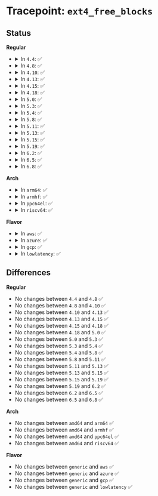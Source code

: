 # Tracepoint: <code>ext4_free_blocks</code>

## Status
<b>Regular</b>
<ul>
<li>
<details>
<summary>In <code>4.4</code>: ✅</summary>

Event:

```c
struct trace_event_raw_ext4_free_blocks {
    struct trace_entry ent;
    dev_t dev;
    ino_t ino;
    __u64 block;
    long unsigned int count;
    int flags;
    __u16 mode;
    char __data[0];
};
```
Function:

```c
void trace_event_raw_event_ext4_free_blocks(void *__data, struct inode *inode, __u64 block, long unsigned int count, int flags);
```
</details>
</li>
<li>
<details>
<summary>In <code>4.8</code>: ✅</summary>

Event:

```c
struct trace_event_raw_ext4_free_blocks {
    struct trace_entry ent;
    dev_t dev;
    ino_t ino;
    __u64 block;
    long unsigned int count;
    int flags;
    __u16 mode;
    char __data[0];
};
```
Function:

```c
void trace_event_raw_event_ext4_free_blocks(void *__data, struct inode *inode, __u64 block, long unsigned int count, int flags);
```
</details>
</li>
<li>
<details>
<summary>In <code>4.10</code>: ✅</summary>

Event:

```c
struct trace_event_raw_ext4_free_blocks {
    struct trace_entry ent;
    dev_t dev;
    ino_t ino;
    __u64 block;
    long unsigned int count;
    int flags;
    __u16 mode;
    char __data[0];
};
```
Function:

```c
void trace_event_raw_event_ext4_free_blocks(void *__data, struct inode *inode, __u64 block, long unsigned int count, int flags);
```
</details>
</li>
<li>
<details>
<summary>In <code>4.13</code>: ✅</summary>

Event:

```c
struct trace_event_raw_ext4_free_blocks {
    struct trace_entry ent;
    dev_t dev;
    ino_t ino;
    __u64 block;
    long unsigned int count;
    int flags;
    __u16 mode;
    char __data[0];
};
```
Function:

```c
void trace_event_raw_event_ext4_free_blocks(void *__data, struct inode *inode, __u64 block, long unsigned int count, int flags);
```
</details>
</li>
<li>
<details>
<summary>In <code>4.15</code>: ✅</summary>

Event:

```c
struct trace_event_raw_ext4_free_blocks {
    struct trace_entry ent;
    dev_t dev;
    ino_t ino;
    __u64 block;
    long unsigned int count;
    int flags;
    __u16 mode;
    char __data[0];
};
```
Function:

```c
void trace_event_raw_event_ext4_free_blocks(void *__data, struct inode *inode, __u64 block, long unsigned int count, int flags);
```
</details>
</li>
<li>
<details>
<summary>In <code>4.18</code>: ✅</summary>

Event:

```c
struct trace_event_raw_ext4_free_blocks {
    struct trace_entry ent;
    dev_t dev;
    ino_t ino;
    __u64 block;
    long unsigned int count;
    int flags;
    __u16 mode;
    char __data[0];
};
```
Function:

```c
void trace_event_raw_event_ext4_free_blocks(void *__data, struct inode *inode, __u64 block, long unsigned int count, int flags);
```
</details>
</li>
<li>
<details>
<summary>In <code>5.0</code>: ✅</summary>

Event:

```c
struct trace_event_raw_ext4_free_blocks {
    struct trace_entry ent;
    dev_t dev;
    ino_t ino;
    __u64 block;
    long unsigned int count;
    int flags;
    __u16 mode;
    char __data[0];
};
```
Function:

```c
void trace_event_raw_event_ext4_free_blocks(void *__data, struct inode *inode, __u64 block, long unsigned int count, int flags);
```
</details>
</li>
<li>
<details>
<summary>In <code>5.3</code>: ✅</summary>

Event:

```c
struct trace_event_raw_ext4_free_blocks {
    struct trace_entry ent;
    dev_t dev;
    ino_t ino;
    __u64 block;
    long unsigned int count;
    int flags;
    __u16 mode;
    char __data[0];
};
```
Function:

```c
void trace_event_raw_event_ext4_free_blocks(void *__data, struct inode *inode, __u64 block, long unsigned int count, int flags);
```
</details>
</li>
<li>
<details>
<summary>In <code>5.4</code>: ✅</summary>

Event:

```c
struct trace_event_raw_ext4_free_blocks {
    struct trace_entry ent;
    dev_t dev;
    ino_t ino;
    __u64 block;
    long unsigned int count;
    int flags;
    __u16 mode;
    char __data[0];
};
```
Function:

```c
void trace_event_raw_event_ext4_free_blocks(void *__data, struct inode *inode, __u64 block, long unsigned int count, int flags);
```
</details>
</li>
<li>
<details>
<summary>In <code>5.8</code>: ✅</summary>

Event:

```c
struct trace_event_raw_ext4_free_blocks {
    struct trace_entry ent;
    dev_t dev;
    ino_t ino;
    __u64 block;
    long unsigned int count;
    int flags;
    __u16 mode;
    char __data[0];
};
```
Function:

```c
void trace_event_raw_event_ext4_free_blocks(void *__data, struct inode *inode, __u64 block, long unsigned int count, int flags);
```
</details>
</li>
<li>
<details>
<summary>In <code>5.11</code>: ✅</summary>

Event:

```c
struct trace_event_raw_ext4_free_blocks {
    struct trace_entry ent;
    dev_t dev;
    ino_t ino;
    __u64 block;
    long unsigned int count;
    int flags;
    __u16 mode;
    char __data[0];
};
```
Function:

```c
void trace_event_raw_event_ext4_free_blocks(void *__data, struct inode *inode, __u64 block, long unsigned int count, int flags);
```
</details>
</li>
<li>
<details>
<summary>In <code>5.13</code>: ✅</summary>

Event:

```c
struct trace_event_raw_ext4_free_blocks {
    struct trace_entry ent;
    dev_t dev;
    ino_t ino;
    __u64 block;
    long unsigned int count;
    int flags;
    __u16 mode;
    char __data[0];
};
```
Function:

```c
void trace_event_raw_event_ext4_free_blocks(void *__data, struct inode *inode, __u64 block, long unsigned int count, int flags);
```
</details>
</li>
<li>
<details>
<summary>In <code>5.15</code>: ✅</summary>

Event:

```c
struct trace_event_raw_ext4_free_blocks {
    struct trace_entry ent;
    dev_t dev;
    ino_t ino;
    __u64 block;
    long unsigned int count;
    int flags;
    __u16 mode;
    char __data[0];
};
```
Function:

```c
void trace_event_raw_event_ext4_free_blocks(void *__data, struct inode *inode, __u64 block, long unsigned int count, int flags);
```
</details>
</li>
<li>
<details>
<summary>In <code>5.19</code>: ✅</summary>

Event:

```c
struct trace_event_raw_ext4_free_blocks {
    struct trace_entry ent;
    dev_t dev;
    ino_t ino;
    __u64 block;
    long unsigned int count;
    int flags;
    __u16 mode;
    char __data[0];
};
```
Function:

```c
void trace_event_raw_event_ext4_free_blocks(void *__data, struct inode *inode, __u64 block, long unsigned int count, int flags);
```
</details>
</li>
<li>
<details>
<summary>In <code>6.2</code>: ✅</summary>

Event:

```c
struct trace_event_raw_ext4_free_blocks {
    struct trace_entry ent;
    dev_t dev;
    ino_t ino;
    __u64 block;
    long unsigned int count;
    int flags;
    __u16 mode;
    char __data[0];
};
```
Function:

```c
void trace_event_raw_event_ext4_free_blocks(void *__data, struct inode *inode, __u64 block, long unsigned int count, int flags);
```
</details>
</li>
<li>
<details>
<summary>In <code>6.5</code>: ✅</summary>

Event:

```c
struct trace_event_raw_ext4_free_blocks {
    struct trace_entry ent;
    dev_t dev;
    ino_t ino;
    __u64 block;
    long unsigned int count;
    int flags;
    __u16 mode;
    char __data[0];
};
```
Function:

```c
void trace_event_raw_event_ext4_free_blocks(void *__data, struct inode *inode, __u64 block, long unsigned int count, int flags);
```
</details>
</li>
<li>
<details>
<summary>In <code>6.8</code>: ✅</summary>

Event:

```c
struct trace_event_raw_ext4_free_blocks {
    struct trace_entry ent;
    dev_t dev;
    ino_t ino;
    __u64 block;
    long unsigned int count;
    int flags;
    __u16 mode;
    char __data[0];
};
```
Function:

```c
void trace_event_raw_event_ext4_free_blocks(void *__data, struct inode *inode, __u64 block, long unsigned int count, int flags);
```
</details>
</li>
</ul>
<b>Arch</b>
<ul>
<li>
<details>
<summary>In <code>arm64</code>: ✅</summary>

Event:

```c
struct trace_event_raw_ext4_free_blocks {
    struct trace_entry ent;
    dev_t dev;
    ino_t ino;
    __u64 block;
    long unsigned int count;
    int flags;
    __u16 mode;
    char __data[0];
};
```
Function:

```c
void trace_event_raw_event_ext4_free_blocks(void *__data, struct inode *inode, __u64 block, long unsigned int count, int flags);
```
</details>
</li>
<li>
<details>
<summary>In <code>armhf</code>: ✅</summary>

Event:

```c
struct trace_event_raw_ext4_free_blocks {
    struct trace_entry ent;
    dev_t dev;
    ino_t ino;
    __u64 block;
    long unsigned int count;
    int flags;
    __u16 mode;
    char __data[0];
};
```
Function:

```c
void trace_event_raw_event_ext4_free_blocks(void *__data, struct inode *inode, __u64 block, long unsigned int count, int flags);
```
</details>
</li>
<li>
<details>
<summary>In <code>ppc64el</code>: ✅</summary>

Event:

```c
struct trace_event_raw_ext4_free_blocks {
    struct trace_entry ent;
    dev_t dev;
    ino_t ino;
    __u64 block;
    long unsigned int count;
    int flags;
    __u16 mode;
    char __data[0];
};
```
Function:

```c
void trace_event_raw_event_ext4_free_blocks(void *__data, struct inode *inode, __u64 block, long unsigned int count, int flags);
```
</details>
</li>
<li>
<details>
<summary>In <code>riscv64</code>: ✅</summary>

Event:

```c
struct trace_event_raw_ext4_free_blocks {
    struct trace_entry ent;
    dev_t dev;
    ino_t ino;
    __u64 block;
    long unsigned int count;
    int flags;
    __u16 mode;
    char __data[0];
};
```
Function:

```c
void trace_event_raw_event_ext4_free_blocks(void *__data, struct inode *inode, __u64 block, long unsigned int count, int flags);
```
</details>
</li>
</ul>
<b>Flavor</b>
<ul>
<li>
<details>
<summary>In <code>aws</code>: ✅</summary>

Event:

```c
struct trace_event_raw_ext4_free_blocks {
    struct trace_entry ent;
    dev_t dev;
    ino_t ino;
    __u64 block;
    long unsigned int count;
    int flags;
    __u16 mode;
    char __data[0];
};
```
Function:

```c
void trace_event_raw_event_ext4_free_blocks(void *__data, struct inode *inode, __u64 block, long unsigned int count, int flags);
```
</details>
</li>
<li>
<details>
<summary>In <code>azure</code>: ✅</summary>

Event:

```c
struct trace_event_raw_ext4_free_blocks {
    struct trace_entry ent;
    dev_t dev;
    ino_t ino;
    __u64 block;
    long unsigned int count;
    int flags;
    __u16 mode;
    char __data[0];
};
```
Function:

```c
void trace_event_raw_event_ext4_free_blocks(void *__data, struct inode *inode, __u64 block, long unsigned int count, int flags);
```
</details>
</li>
<li>
<details>
<summary>In <code>gcp</code>: ✅</summary>

Event:

```c
struct trace_event_raw_ext4_free_blocks {
    struct trace_entry ent;
    dev_t dev;
    ino_t ino;
    __u64 block;
    long unsigned int count;
    int flags;
    __u16 mode;
    char __data[0];
};
```
Function:

```c
void trace_event_raw_event_ext4_free_blocks(void *__data, struct inode *inode, __u64 block, long unsigned int count, int flags);
```
</details>
</li>
<li>
<details>
<summary>In <code>lowlatency</code>: ✅</summary>

Event:

```c
struct trace_event_raw_ext4_free_blocks {
    struct trace_entry ent;
    dev_t dev;
    ino_t ino;
    __u64 block;
    long unsigned int count;
    int flags;
    __u16 mode;
    char __data[0];
};
```
Function:

```c
void trace_event_raw_event_ext4_free_blocks(void *__data, struct inode *inode, __u64 block, long unsigned int count, int flags);
```
</details>
</li>
</ul>

## Differences
<b>Regular</b>
<ul>
<li>
No changes between <code>4.4</code> and <code>4.8</code> ✅
</li>
<li>
No changes between <code>4.8</code> and <code>4.10</code> ✅
</li>
<li>
No changes between <code>4.10</code> and <code>4.13</code> ✅
</li>
<li>
No changes between <code>4.13</code> and <code>4.15</code> ✅
</li>
<li>
No changes between <code>4.15</code> and <code>4.18</code> ✅
</li>
<li>
No changes between <code>4.18</code> and <code>5.0</code> ✅
</li>
<li>
No changes between <code>5.0</code> and <code>5.3</code> ✅
</li>
<li>
No changes between <code>5.3</code> and <code>5.4</code> ✅
</li>
<li>
No changes between <code>5.4</code> and <code>5.8</code> ✅
</li>
<li>
No changes between <code>5.8</code> and <code>5.11</code> ✅
</li>
<li>
No changes between <code>5.11</code> and <code>5.13</code> ✅
</li>
<li>
No changes between <code>5.13</code> and <code>5.15</code> ✅
</li>
<li>
No changes between <code>5.15</code> and <code>5.19</code> ✅
</li>
<li>
No changes between <code>5.19</code> and <code>6.2</code> ✅
</li>
<li>
No changes between <code>6.2</code> and <code>6.5</code> ✅
</li>
<li>
No changes between <code>6.5</code> and <code>6.8</code> ✅
</li>
</ul>
<b>Arch</b>
<ul>
<li>
No changes between <code>amd64</code> and <code>arm64</code> ✅
</li>
<li>
No changes between <code>amd64</code> and <code>armhf</code> ✅
</li>
<li>
No changes between <code>amd64</code> and <code>ppc64el</code> ✅
</li>
<li>
No changes between <code>amd64</code> and <code>riscv64</code> ✅
</li>
</ul>
<b>Flavor</b>
<ul>
<li>
No changes between <code>generic</code> and <code>aws</code> ✅
</li>
<li>
No changes between <code>generic</code> and <code>azure</code> ✅
</li>
<li>
No changes between <code>generic</code> and <code>gcp</code> ✅
</li>
<li>
No changes between <code>generic</code> and <code>lowlatency</code> ✅
</li>
</ul>
